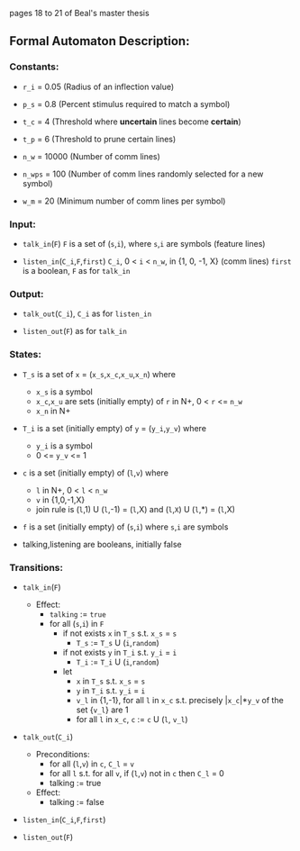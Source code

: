 pages 18 to 21 of Beal's master thesis

## Formal Automaton Description:

### Constants:

- `r_i`   = 0.05  (Radius of an inflection value)

- `p_s`   = 0.8   (Percent stimulus required to match a symbol)

- `t_c`   = 4     (Threshold where __uncertain__ lines become __certain__)

- `t_p`   = 6     (Threshold to prune certain lines)

- `n_w`   = 10000 (Number of comm lines)

- `n_wps` =   100 (Number of comm lines randomly selected for a new symbol)

- `w_m`   =    20 (Minimum number of comm lines per symbol)

### Input:

- `talk_in`(`F`)
   `F` is a set of (`s`,`i`), where `s`,`i` are symbols (feature lines)

- `listen_in`(`C_i`,`F`,`first`)
   `C_i`, 0 < `i` < `n_w`, in {1, 0, -1, X} (comm lines)
   `first` is a boolean, `F` as for `talk_in`

### Output:

- `talk_out`(`C_i`), `C_i` as for `listen_in`

- `listen_out`(`F`) as for `talk_in`

### States:

- `T_s` is a set of `x` = (`x_s`,`x_c`,`x_u`,`x_n`) where
   - `x_s` is a symbol
   - `x_c`,`x_u` are sets (initially empty) of `r` in N+, 0 < `r` <= `n_w`
   - `x_n` in N+

- `T_i` is a set (initially empty) of `y` = (`y_i`,`y_v`) where
   - `y_i` is a symbol
   - 0 <= `y_v` <= 1

- `c` is a set (initially empty) of (`l`,`v`) where
  - `l` in N+, 0 < `l` < `n_w`
  - `v` in {1,0,-1,X}
  - join rule is (`l`,1) U (`l`,-1) = (`l`,X) and (`l`,`X`) U (`l`,*) = (`l`,X)

- `f` is a set (initially empty) of (`s`,`i`) where `s`,`i` are symbols

- talking,listening are booleans, initially false

### Transitions:

- `talk_in`(`F`)
   - Effect:
     - `talking` := `true`
     - for all (`s`,`i`) in `F`
       - if not exists `x` in `T_s` s.t. `x_s` = `s`
         - `T_s` := `T_s` U (`i`,`random`)
       - if not exists `y` in `T_i` s.t. `y_i` = `i`
         - `T_i` := `T_i` U (`i`,`random`)
       - let
         - `x` in `T_s` s.t. `x_s` = `s`
         - `y` in `T_i` s.t. `y_i` = `i`
         - `v_l` in {1,-1}, for all `l` in `x_c` s.t. precisely |`x_c`|*`y_v` of the set {`v_l`} are 1
         - for all `l` in `x_c`, `c` := `c` U (`l`, `v_l`)

- `talk_out`(`C_i`)
   - Preconditions:
     - for all (`l`,`v`) in `c`, `C_l` = `v`
     - for all `l` s.t. for all `v`, if (`l`,`v`) not in `c` then `C_l` = 0
     - talking := true
   - Effect:
     - talking := false

- `listen_in`(`C_i`,`F`,`first`)

- `listen_out`(`F`)

